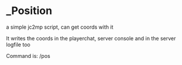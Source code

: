_Position
=========

a simple jc2mp script, can get coords with it

It writes the coords in the playerchat, server console and in the server logfile too

Command is: /pos
